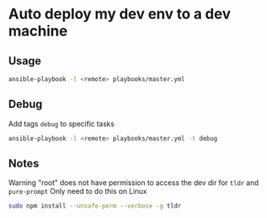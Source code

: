 # Auto deploy my dev env to a dev machine

## Usage

```sh
ansible-playbook -l <remote> playbooks/master.yml
```

## Debug

Add tags `debug` to specific tasks

```sh
ansible-playbook -l <remote> playbooks/master.yml -t debug
```

## Notes

Warning "root" does not have permission to access the dev dir for `tldr` and `pure-prompt`
Only need to do this on Linux

``` sh
sudo npm install --unsafe-perm --verbose -g tldr
```
